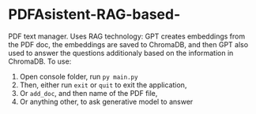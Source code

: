 # PDFAsistent-RAG-based-

PDF text manager. Uses RAG technology: GPT creates embeddings from the PDF doc, the embeddings are saved to ChromaDB, and then GPT also used to answer the questions additionaly based on the information in ChromaDB.
To use:

1. Open console folder, run ``` py main.py ```
2. Then, either run ```exit``` or ```quit``` to exit the application,
3. Or ```add_doc```, and then name of the PDF file,
4. Or anything other, to ask generative model to answer
